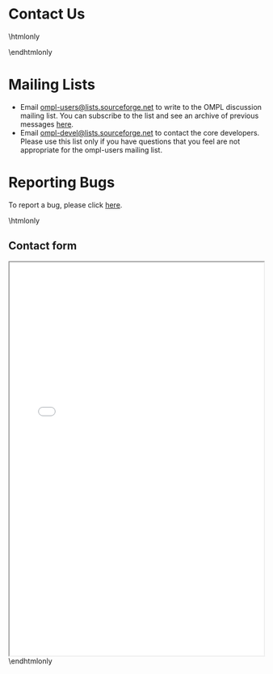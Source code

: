 # Contact Us

\htmlonly<div class="row"><div class="col-md-6 col-sm-6">\endhtmlonly
# Mailing Lists

 - Email ompl-users@lists.sourceforge.net to write to the OMPL discussion mailing list. You can subscribe to the list and see an archive of previous messages [here](https://lists.sourceforge.net/lists/listinfo/ompl-users).
 - Email ompl-devel@lists.sourceforge.net to contact the core developers. Please use this list only if you have questions that you feel are not appropriate for the ompl-users mailing list.

# Reporting Bugs

To report a bug, please click [here](https://bitbucket.org/ompl/ompl/issues?status=new&status=open).

\htmlonly</div><div class="col-md-6 col-sm-6">
<h2>Contact form</h2>
<iframe src="php/html-contact-form.php" width="100%" height="780"></iframe></div></div>
\endhtmlonly
